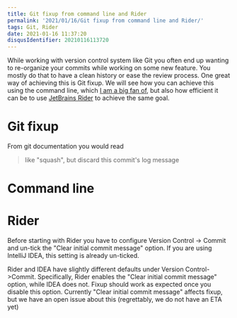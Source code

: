 ```yaml
---
title: Git fixup from command line and Rider
permalink: '2021/01/16/Git fixup from command line and Rider/'
tags: Git, Rider
date: 2021-01-16 11:37:20
disqusIdentifier: 20210116113720
---
```

While working with version control system like Git you often end up wanting to re-organize your commits while working on some new feature. You mostly do that to have a clean history or ease the review process. One great way of achieving this is Git fixup. We will see how you can achieve this using the command line, which [I am a big fan of](/2020/02/28/Automate-developer-work-using-Git-Aliases/), but also how efficient it can be to use [JetBrains Rider](https://jetbrains.com/rider) to achieve the same goal.
<!-- more -->

# Git fixup

From git documentation you would read

> like "squash", but discard this commit's log message

# Command line

# Rider

Before starting with Rider you have to configure Version Control -> Commit and un-tick the "Clear initial commit message" option. If you are using IntelliJ IDEA, this setting is already un-ticked.

Rider and IDEA have slightly different defaults under Version Control->Commit. Specifically, Rider enables the "Clear initial commit message" option, while IDEA does not. Fixup should work as expected once you disable this option.
Currently "Clear initial commit message" affects fixup, but we have an open issue about this (regrettably, we do not have an ETA yet)
